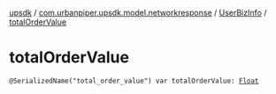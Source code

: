 [upsdk](../../index.md) / [com.urbanpiper.upsdk.model.networkresponse](../index.md) / [UserBizInfo](index.md) / [totalOrderValue](./total-order-value.md)

# totalOrderValue

`@SerializedName("total_order_value") var totalOrderValue: `[`Float`](https://kotlinlang.org/api/latest/jvm/stdlib/kotlin/-float/index.html)